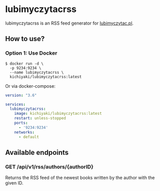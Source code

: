 # lubimyczytacrss

lubimyczytacrss is an RSS feed generator for [lubimyczytac.pl](https://lubimyczytac.pl).

## How to use?

### Option 1: Use Docker

```shell
$ docker run -d \
  -p 9234:9234 \
  --name lubimyczytacrss \
  kichiyaki/lubimyczytacrss:latest
```
Or via docker-compose:
```yaml
version: "3.6"

services:
  lubimyczytacrss:
    image: kichiyaki/lubimyczytacrss:latest
    restart: unless-stopped
    ports:
      - '9234:9234'
    networks:
      - default
```

## Available endpoints

### GET /api/v1/rss/authors/{authorID}

Returns the RSS feed of the newest books written by the author with the given ID.
